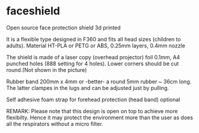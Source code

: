 # faceshield
Open source face protection shield 3d printed

It is a flexible type designed in F360 and fits all head sizes (children to adults). 
Material HT-PLA or PETG or ABS, 0.25mm layers, 0.4mm nozzle 

The shield is made of a laser copy (overhead projector) foil 0.1mm, A4 punched holes (888 setting for 4 holes). Lower corners should be cut round.(Not shown in the picture)

Rubber band 200mm x 4mm or -better- a round 5mm rubber ~ 36cm long. The latter clampes in the lugs and can be adjusted just by pulling.

Self adhesive foam strap for forehead protection (head band) optional

REMARK: Please note that this design is open on top to achieve more flexibilty. Hence it may protect the environment more than the user as does all the respirators without a micro filter.
